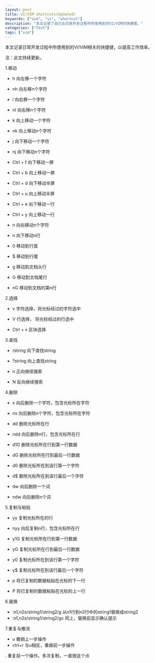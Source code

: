 ```yaml
---
layout: post
title: VI/VIM shortcuts(Updated)
keywords: ["vim", "vi", "shortcut"]
description: "本文记录了自己在日常开发过程中所使用到的VI/VIM的快捷键。"
categories: ["Tech"]
tags: ["vim"]
---
```


本文记录日常开发过程中所使用到的VI/VIM相关的快捷键，以提高工作效率。

注：此文持续更新。

1.移动

- h  向左移一个字符
- nh 向左移n个字符

- l  向右移一个字符
- nl 向右移n个字符

- k  向上移动一个字符
- nk 向上移动n个字符

- j  向下移动一个字符
- nj 向下移动n个字符

- Ctrl + f 向下移动一屏
- Ctrl + b 向上移动一屏
- Ctrl + d 向下移动半屏
- Ctrl + u 向上移动半屏
- Ctrl + e 向下移动一行
- Ctrl + y 向上移动一行

- n<space> 向右移动n个字符
- n<Enter> 向下移动n行

- 0 移动到行首
- $ 移动到行尾

- g 移动到文档头行
- G 移动到文档尾行

- nG 移动到文档的第n行

2.选择

- v 字符选择，将光标经过的字符选中
- V 行选择， 将光标经过的行选中

- Ctrl + v 区块选择

3.查找

- /string 向下查找string
- ?string 向上查找string

- n 正向继续搜索
- N 反向继续搜索

4.删除

- x  向后删除一个字符，包含光标所在字符
- nx 向后删除n个字符，包含光标所在字符

- dd  删除光标所在行
- ndd 向后删除n行，包含光标所在行

- d1G 删除光标所在行到第一行数据
- dG  删除光标所在行到最后一行数据
- d0  删除光标所在到该行第一个字符
- d$  删除光标所在到该行最后一个字符

- dw  向后删除一个词
- ndw 向后删除n个词

5.复制与粘贴

- yy  复制光标所在的行
- nyy 向后复制n行，包含光标所在行

- y1G 复制光标所在行到第一行数据
- yG  复制光标所在行到最后一行数据
- y0  复制光标所在到该行第一个字符
- y$  复制光标所在到该行最后一个字符

- p   将已复制的数据粘贴在光标的下一行
- P   将已复制的数据粘贴在光标的上一行

6.替换

- :n1,n2s/string1/string2/g 从n1行到n2行中的string1替换成string2
- :n1,n2s/string1/string2/gc 同上，替换前显示确认提示

7.重复与撤消

- u       撤销上一步操作
- ctrl+r  与u相反，重做前一步操作

.         重复前一个操作。多次复制，一直按这个点